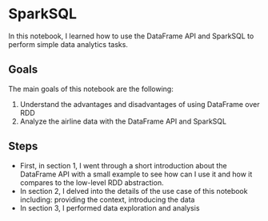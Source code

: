 # SparkSQL

In this notebook, I learned how to use the DataFrame API and SparkSQL to perform simple data analytics tasks.

## Goals
The main goals of this notebook are the following:
1. Understand the advantages and disadvantages of using DataFrame over RDD
2. Analyze the airline data with the DataFrame API and SparkSQL

## Steps

- First, in section 1, I went through a short introduction about the DataFrame API with a small example to see how can I use it and how it compares to the low-level RDD abstraction.
- In section 2, I delved into the details of the use case of this notebook including: providing the context, introducing the data
- In section 3, I performed data exploration and analysis
